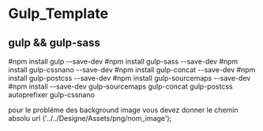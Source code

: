 # Gulp_Template

## gulp && gulp-sass

#npm install gulp --save-dev
#npm install gulp-sass --save-dev
#npm install gulp-cssnano --save-dev
#npm install gulp-concat --save-dev
#npm install gulp-postcss --save-dev
#npm install gulp-sourcemaps --save-dev
#npm install --save-dev gulp-sourcemaps gulp-concat gulp-postcss autoprefixer gulp-cssnano
  

  pour le probléme des background image vous devez donner le chemin absolu url ('../../Designe/Assets/png/nom_image');
  